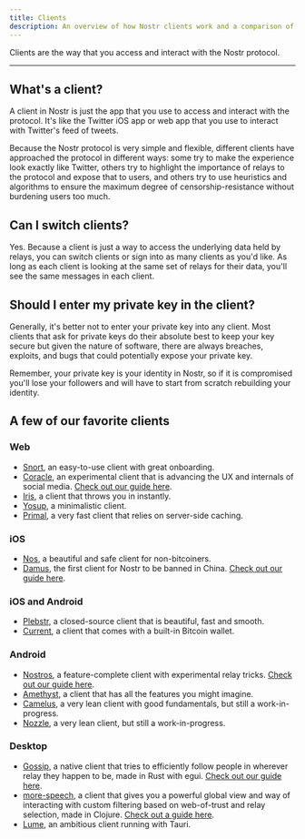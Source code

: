 ```yaml
---
title: Clients
description: An overview of how Nostr clients work and a comparison of the available clients
---
```


Clients are the way that you access and interact with the Nostr protocol.

---

## What's a client?

A client in Nostr is just the app that you use to access and interact with the protocol. It's like the Twitter iOS app or web app that you use to interact with Twitter's feed of tweets.

Because the Nostr protocol is very simple and flexible, different clients have approached the protocol in different ways: some try to make the experience look exactly like Twitter, others try to highlight the importance of relays to the protocol and expose that to users, and others try to use heuristics and algorithms to ensure the maximum degree of censorship-resistance without burdening users too much.

## Can I switch clients?

Yes. Because a client is just a way to access the underlying data held by relays, you can switch clients or sign into as many clients as you'd like. As long as each client is looking at the same set of relays for their data, you'll see the same messages in each client.

## Should I enter my private key in the client?

Generally, it's better not to enter your private key into any client. Most clients that ask for private keys do their absolute best to keep your key secure but given the nature of software, there are always breaches, exploits, and bugs that could potentially expose your private key.

Remember, your private key is your identity in Nostr, so if it is compromised you'll lose your followers and will have to start from scratch rebuilding your identity.

## A few of our favorite clients

### Web

- [Snort](https://snort.social), an easy-to-use client with great onboarding.
- [Coracle](https://coracle.social), an experimental client that is advancing the UX and internals of social media. [Check out our guide here](/clients/coracle).
- [Iris](https://iris.to), a client that throws you in instantly.
- [Yosup](https://yosup.app), a minimalistic client.
- [Primal](https://primal.net), a very fast client that relies on server-side caching.

### iOS

- [Nos](https://nos.social), a beautiful and safe client for non-bitcoiners.
- [Damus](https://apps.apple.com/app/damus/id1628663131), the first client for Nostr to be banned in China. [Check out our guide here](/clients/damus).

### iOS and Android

- [Plebstr](https://plebstr.com), a closed-source client that is beautiful, fast and smooth.
- [Current](https://app.getcurrent.io/), a client that comes with a built-in Bitcoin wallet.

### Android

- [Nostros](https://github.com/KoalaSat/nostros/releases), a feature-complete client with experimental relay tricks. [Check out our guide here](/clients/nostros).
- [Amethyst](https://play.google.com/store/apps/details?id=com.vitorpamplona.amethyst), a client that has all the features you might imagine.
- [Camelus](https://camelus.app), a very lean client with good fundamentals, but still a work-in-progress.
- [Nozzle](https://github.com/kaiwolfram/Nozzle/releases), a very lean client, but still a work-in-progress.

### Desktop

- [Gossip](https://github.com/mikedilger/gossip), a native client that tries to efficiently follow people in wherever relay they happen to be, made in Rust with egui. [Check out our guide here](/clients/gossip).
- [more-speech](https://github.com/unclebob/more-speech), a client that gives you a powerful global view and way of interacting with custom filtering based on web-of-trust and relay selection, made in Clojure. [Check out a guide here](https://www.youtube.com/watch?v=q3gQ42aUhls).
- [Lume](https://uselume.xyz), an ambitious client running with Tauri.
